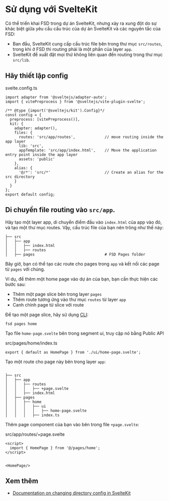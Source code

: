 # Sử dụng với SvelteKit

Có thể triển khai FSD trong dự án SvelteKit, nhưng xảy ra xung đột do sự khác biệt giữa yêu cầu cấu trúc của dự án SvelteKit và các nguyên tắc của FSD:

* Ban đầu, SvelteKit cung cấp cấu trúc file bên trong thư mục `src/routes`, trong khi ở FSD thì routing phải là một phần của layer `app`.
* SvelteKit đề xuất đặt mọi thứ không liên quan đến routing trong thư mục `src/lib`.

## Hãy thiết lập config[​](#hãy-thiết-lập-config "Link trực tiếp đến heading")

svelte.config.ts

```
import adapter from '@sveltejs/adapter-auto';
import { vitePreprocess } from '@sveltejs/vite-plugin-svelte';

/** @type {import('@sveltejs/kit').Config}*/
const config = {
  preprocess: [vitePreprocess()],
  kit: {
    adapter: adapter(),
    files: {
      routes: 'src/app/routes',             // move routing inside the app layer
      lib: 'src',
      appTemplate: 'src/app/index.html',    // Move the application entry point inside the app layer
      assets: 'public'
    },
    alias: {
      '@/*': 'src/*'                        // Create an alias for the src directory
    }
  }
};
export default config;
```

## Di chuyển file routing vào `src/app`.[​](#di-chuyển-file-routing-vào-srcapp "Link trực tiếp đến heading")

Hãy tạo một layer app, di chuyển điểm đầu vào `index.html` của app vào đó, và tạo một thư mục routes. Vậy, cấu trúc file của bạn nên trông như thế này:

```
├── src
│   ├── app
│   │   ├── index.html
│   │   ├── routes
│   ├── pages                               # FSD Pages folder
```

Bây giờ, bạn có thể tạo các route cho pages trong `app` và kết nối các page từ `pages` với chúng.

Ví dụ, để thêm một home page vào dự án của bạn, bạn cần thực hiện các bước sau:

* Thêm một page slice bên trong layer `pages`
* Thêm route tương ứng vào thư mục `routes` từ layer `app`
* Canh chỉnh page từ slice với route

Để tạo một page slice, hãy sử dụng [CLI](https://github.com/feature-sliced/cli):

```
fsd pages home
```

Tạo file `home-page.svelte` bên trong segment ui, truy cập nó bằng Public API

src/pages/home/index.ts

```
export { default as HomePage } from './ui/home-page.svelte';
```

Tạo một route cho page này bên trong layer `app`:

```

├── src
│   ├── app
│   │   ├── routes
│   │   │   ├── +page.svelte
│   │   ├── index.html
│   ├── pages
│   │   ├── home
│   │   │   ├── ui
│   │   │   │   ├── home-page.svelte
│   │   │   ├── index.ts
```

Thêm page component của bạn vào bên trong file `+page.svelte`:

src/app/routes/+page.svelte

```
<script>
  import { HomePage } from '@/pages/home';
</script>


<HomePage/>
```

## Xem thêm[​](#xem-thêm "Link trực tiếp đến heading")

* [Documentation on changing directory config in SvelteKit](https://kit.svelte.dev/docs/configuration#files)
